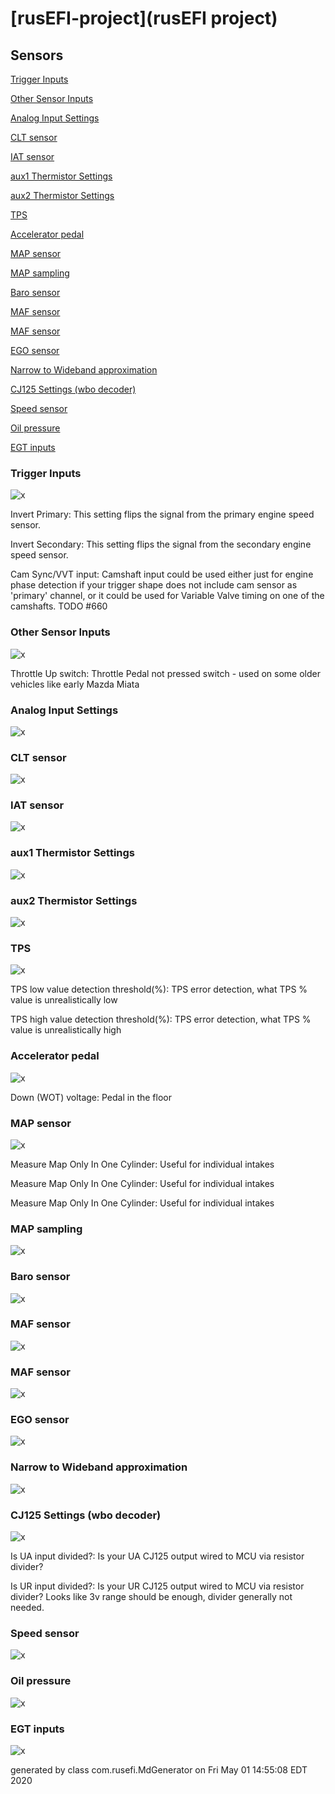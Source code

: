 # [rusEFI-project](rusEFI project)
## Sensors
[Trigger Inputs](#Trigger-Inputs)

[Other Sensor Inputs](#Other-Sensor-Inputs)

[Analog Input Settings](#Analog-Input-Settings)

[CLT sensor](#CLT-sensor)

[IAT sensor](#IAT-sensor)

[aux1 Thermistor Settings](#aux1-Thermistor-Settings)

[aux2 Thermistor Settings](#aux2-Thermistor-Settings)

[TPS](#TPS)

[Accelerator pedal](#Accelerator-pedal)

[MAP sensor](#MAP-sensor)

[MAP sampling](#MAP-sampling)

[Baro sensor](#Baro-sensor)

[MAF sensor](#MAF-sensor)

[MAF sensor](#MAF-sensor)

[EGO sensor](#EGO-sensor)

[Narrow to Wideband approximation](#Narrow-to-Wideband-approximation)

[CJ125 Settings (wbo decoder)](#CJ125-Settings-(wbo-decoder))

[Speed sensor](#Speed-sensor)

[Oil pressure](#Oil-pressure)

[EGT inputs](#EGT-inputs)

### Trigger Inputs
![x](overview/TS_generated/dialog_Trigger_Inputs.png)

Invert Primary: This setting flips the signal from the primary engine speed sensor.

Invert Secondary: This setting flips the signal from the secondary engine speed sensor.

Cam Sync/VVT input: Camshaft input could be used either just for engine phase detection if your trigger shape does not include cam sensor as 'primary' channel, or it could be used for Variable Valve timing on one of the camshafts.
TODO #660

### Other Sensor Inputs
![x](overview/TS_generated/dialog_Other_Sensor_Inputs.png)

Throttle Up switch: Throttle Pedal not pressed switch - used on some older vehicles like early Mazda Miata

### Analog Input Settings
![x](overview/TS_generated/dialog_Analog_Input_Settings.png)

### CLT sensor
![x](overview/TS_generated/dialog_CLT_sensor.png)

### IAT sensor
![x](overview/TS_generated/dialog_IAT_sensor.png)

### aux1 Thermistor Settings
![x](overview/TS_generated/dialog_aux1_Thermistor_Settings.png)

### aux2 Thermistor Settings
![x](overview/TS_generated/dialog_aux2_Thermistor_Settings.png)

### TPS
![x](overview/TS_generated/dialog_TPS.png)

TPS low value detection threshold(%): TPS error detection, what TPS % value is unrealistically low

TPS high value detection threshold(%): TPS error detection, what TPS % value is unrealistically high

### Accelerator pedal
![x](overview/TS_generated/dialog_Accelerator_pedal.png)

Down (WOT) voltage: Pedal in the floor

### MAP sensor
![x](overview/TS_generated/dialog_MAP_sensor.png)

Measure Map Only In One Cylinder: Useful for individual intakes

Measure Map Only In One Cylinder: Useful for individual intakes

Measure Map Only In One Cylinder: Useful for individual intakes

### MAP sampling
![x](overview/TS_generated/dialog_MAP_sampling.png)

### Baro sensor
![x](overview/TS_generated/dialog_Baro_sensor.png)

### MAF sensor
![x](overview/TS_generated/dialog_MAF_sensor.png)

### MAF sensor
![x](overview/TS_generated/dialog_MAF_sensor.png)

### EGO sensor
![x](overview/TS_generated/dialog_EGO_sensor.png)

### Narrow to Wideband approximation
![x](overview/TS_generated/dialog_Narrow_to_Wideband_approximation.png)

### CJ125 Settings (wbo decoder)
![x](overview/TS_generated/dialog_CJ125_Settings_wbo_decoder.png)

Is UA input divided?: Is your UA CJ125 output wired to MCU via resistor divider?

Is UR input divided?: Is your UR CJ125 output wired to MCU via resistor divider?
Looks like 3v range should be enough, divider generally not needed.

### Speed sensor
![x](overview/TS_generated/dialog_Speed_sensor.png)

### Oil pressure
![x](overview/TS_generated/dialog_Oil_pressure.png)

### EGT inputs
![x](overview/TS_generated/dialog_EGT_inputs.png)


generated by class com.rusefi.MdGenerator on Fri May 01 14:55:08 EDT 2020
